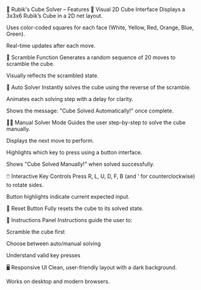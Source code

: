 🧩 Rubik's Cube Solver – Features
🎨 Visual 2D Cube Interface
Displays a 3x3x6 Rubik’s Cube in a 2D net layout.

Uses color-coded squares for each face (White, Yellow, Red, Orange, Blue, Green).

Real-time updates after each move.

🔄 Scramble Function
Generates a random sequence of 20 moves to scramble the cube.

Visually reflects the scrambled state.

🤖 Auto Solver
Instantly solves the cube using the reverse of the scramble.

Animates each solving step with a delay for clarity.

Shows the message: "Cube Solved Automatically!" once complete.

👨‍🔧 Manual Solver Mode
Guides the user step-by-step to solve the cube manually.

Displays the next move to perform.

Highlights which key to press using a button interface.

Shows "Cube Solved Manually!" when solved successfully.

🖱️ Interactive Key Controls
Press R, L, U, D, F, B (and ' for counterclockwise) to rotate sides.

Button highlights indicate current expected input.

🧼 Reset Button
Fully resets the cube to its solved state.

📜 Instructions Panel
Instructions guide the user to:

Scramble the cube first

Choose between auto/manual solving

Understand valid key presses

🖥️ Responsive UI
Clean, user-friendly layout with a dark background.

Works on desktop and modern browsers.

